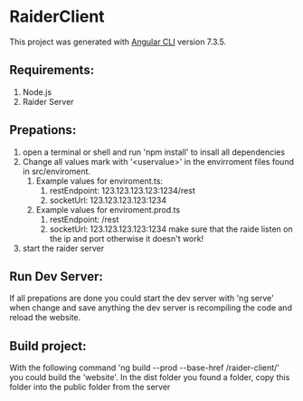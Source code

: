 # RaiderClient

This project was generated with [Angular CLI](https://github.com/angular/angular-cli) version 7.3.5.

## Requirements:
1. Node.js
2. Raider Server

## Prepations:
1. open a terminal or shell and run 'npm install' to insall all dependencies
2. Change all values mark with '\<uservalue>' in the envirroment files found in src/enviroment.
    1. Example values for enviroment.ts:
        1. restEndpoint: 123.123.123.123:1234/rest
        2. socketUrl: 123.123.123.123:1234
    2. Example values for enviroment.prod.ts
        1. restEndpoint: /rest
        2. socketUrl: 123.123.123.123:1234
    make sure that the raide listen on the ip and port otherwise it doesn't work!
3. start the raider server

## Run Dev Server:
If all prepations are done you could start the dev server with 'ng serve' when change and save anything the dev server is recompiling the code and reload the website.

## Build project:
With the following command 'ng build --prod --base-href /raider-client/' you could build the 'website'. In the dist folder you found a folder, copy this folder into the public folder from the server
